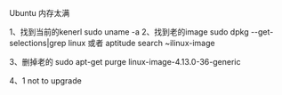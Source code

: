Ubuntu 内存太满

1、找到当前的kenerl
sudo uname -a
2、找到老的image
sudo dpkg --get-selections|grep linux 或者
aptitude search ~ilinux-image

3、删掉老的
sudo apt-get purge linux-image-4.13.0-36-generic

4、1 not to upgrade